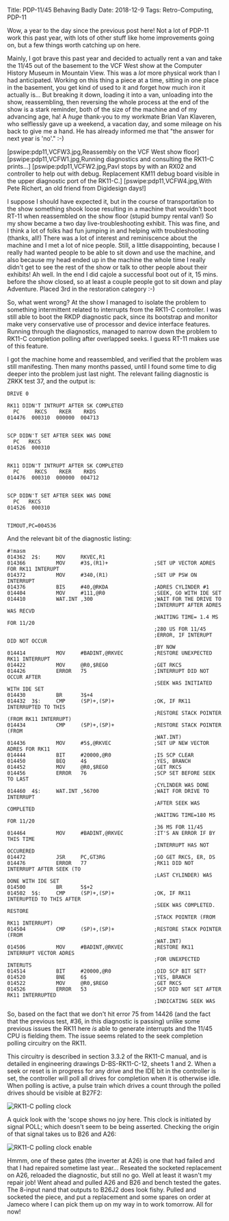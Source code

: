 Title: PDP-11/45 Behaving Badly
Date: 2018-12-9
Tags: Retro-Computing, PDP-11

Wow, a year to the day since the previous post here!  Not a lot of PDP-11 work this past year, with lots of
other stuff like home improvements going on, but a few things worth catching up on here.

Mainly, I got brave this past year and decided to actually rent a van and take the 11/45 out of the basement
to the VCF West show at the Computer History Museum in Mountain View.  This was a *lot* more physical work
than I had anticipated.  Working on this thing a piece at a time, sitting in one place in the basement, you
get kind of used to it and forget how much iron it actually is...  But breaking it down, loading it into a
van, unloading into the show, reassembling, then reversing the whole process at the end of the show is a stark
reminder, both of the size of the machine and of my advancing age, ha!  A _huge_ thank-you to my workmate
Brian Van Klaveren, who selflessly gave up a weekend, a vacation day, and some mileage on his back to give me
a hand.  He has already informed me that "the answer for next year is 'no'." :-)

[pswipe:pdp11,VCFW3.jpg,Reassembly on the VCF West show floor]
[pswipe:pdp11,VCFW1.jpg,Running diagnostics and consulting the RK11-C prints...]
[pswipe:pdp11,VCFW2.jpg,Pavl stops by with an RX02 and controller to help out with debug.  Replacement KM11 debug board visible in the upper diagnostic port of the RK11-C.]
[pswipe:pdp11,VCFW4.jpg,With Pete Richert, an old friend from Digidesign days!]

I suppose I should have expected it, but in the course of transportation to the show something shook loose resulting in a machine that wouldn't boot RT-11 when reassembled on the show floor (stupid bumpy rental
van!)  So my show became a two day live-troubleshooting exhibit.  This was fine, and I think a lot of
folks had fun jumping in and helping with troubleshooting (thanks, all!)  There was a lot of interest and
reminiscence about the machine and I met a lot of nice people.  Still, a little disappointing, because I
really had wanted people to be able to sit down and use the machine, and also because my head ended up in the
machine the whole time I really didn't get to see the rest of the show or talk to other people about their
exhibits!  Ah well.  In the end I did cajole a successful boot out of it, 15 mins. before the show closed, so
at least a couple people got to sit down and play Adventure.  Placed 3rd in the restoration category :-)

So, what went wrong?  At the show I managed to isolate the problem to something intermittent related to
interrupts from the RK11-C controller.  I was still able to boot the RKDP diagnostic pack, since its
bootstrap and monitor make very conservative use of processor and device interface features.  Running through
the diagnostics, managed to narrow down the problem to RK11-C completion polling after overlapped seeks.  I
guess RT-11 makes use of this feature.

I got the machine home and reassembled, and verified that the problem was still manifesting.  Then many months
passed, until I found some time to dig deeper into the problem just last night.  The relevant failing
diagnostic is ZRKK test 37, and the output is:

```
DRIVE 0

RK11 DIDN'T INTRUPT AFTER SK COMPLETED
  PC     RKCS    RKER    RKDS
014476  000310  000000  004713


SCP DIDN'T SET AFTER SEEK WAS DONE
  PC   RKCS
014526  000310


RK11 DIDN'T INTRUPT AFTER SK COMPLETED
  PC     RKCS    RKER    RKDS
014476  000310  000000  004712


SCP DIDN'T SET AFTER SEEK WAS DONE
  PC   RKCS
014526  000310


TIMOUT,PC=004536
```

And the relevant bit of the diagnostic listing:

    #!masm
    014362  2$:     MOV     RKVEC,R1
    014366          MOV     #3$,(R1)+               ;SET UP VECTOR ADRES FOR RK11 INTERUPT
    014372          MOV     #340,(R1)               ;SET UP PSW ON INTERRUPT
    014376          BIS     #40,@RKDA               ;ADRES CYLINDER #1
    014404          MOV     #111,@R0                ;SEEK, GO WITH IDE SET
    014410          WAT.INT ,300                    ;WAIT FOR THE DRIVE TO
                                                    ;INTERRUPT AFTER ADRES WAS RECVD
                                                    ;WAITING TIME= 1.4 MS FOR 11/20
                                                    ;280 US FOR 11/45
                                                    ;ERROR, IF INTERUPT DID NOT OCCUR
                                                    ;BY NOW
    014414          MOV     #BADINT,@RKVEC          ;RESTORE UNEXPECTED RK11 INTERRUPT
    014422          MOV     @R0,$REG0               ;GET RKCS
    014426          ERROR   75                      ;INTERRUPT DID NOT OCCUR AFTER
                                                    ;SEEK WAS INITIATED WITH IDE SET
    014430          BR      3$+4
    014432  3$:     CMP     (SP)+,(SP)+             ;OK, IF RK11 INTERRUPTED TO THIS
                                                    ;RESTORE STACK POINTER (FROM RK11 INTERRUPT)
    014434          CMP     (SP)+,(SP)+             ;RESTORE STACK POINTER (FROM
                                                    ;WAT.INT)
    014436          MOV     #5$,@RKVEC              ;SET UP NEW VECTOR ADRES FOR RK11
    014444          BIT     #20000,@R0              ;IS SCP CLEAR
    014450          BEQ     4$                      ;YES, BRANCH
    014452          MOV     @R0,$REG0               ;GET RKCS
    014456          ERROR   76                      ;SCP SET BEFORE SEEK TO LAST
                                                    ;CYLINDER WAS DONE
    014460  4$:     WAT.INT ,56700                  ;WAIT FOR DRIVE TO INTERRUPT
                                                    ;AFTER SEEK WAS COMPLETED
                                                    ;WAITING TIME=180 MS FOR 11/20
                                                    ;36 MS FOR 11/45
    014464          MOV     #BADINT,@RKVEC          :IT'S AN ERROR IF BY THIS TIME
                                                    ;INTERRUPT HAS NOT OCCURERED
    014472          JSR     PC,GT3RG                ;GO GET RKCS, ER, DS
    014476          ERROR   77                      ;RK11 DID NOT INTERRUPT AFTER SEEK (TO
                                                    ;LAST CYLINDER) WAS DONE WITH IDE SET
    014500          BR      5$+2
    014502  5$:     CMP     (SP)+,(SP)+             ;OK, IF RK11 INTERUPTED TO THIS AFTER
                                                    ;SEEK WAS COMPLETED. RESTORE
                                                    ;STACK POINTER (FROM RK11 INTERRUPT)
    014504          CMP     (SP)+,(SP)+             ;RESTORE STACK POINTER (FROM
                                                    ;WAT.INT)
    014506          MOV     #BADINT,@RKVEC          ;RESTORE RK11 INTERRUPT VECTOR ADRES
                                                    ;FOR UNEXPECTED INTERUTS
    014514          BIT     #20000,@R0              ;DID SCP BIT SET?
    014520          BNE     6$                      ;YES, BRANCH
    014522          MOV     @R0,$REG0               ;GET RKCS
    014526          ERROR   53                      ;SCP DID NOT SET AFTER RK11 INTERRUPTED
                                                    ;INDICATING SEEK WAS

So, based on the fact that we don't hit error 75 from 14426 (and the fact that the previous test, #36, in
this diagnostic is passing) unlike some previous issues the RK11 here *is* able to generate interrupts and the
11/45 CPU is fielding them.  The issue seems related to the seek completion polling circuitry on the RK11.

This circuitry is described in section 3.3.2 of the RK11-C manual, and is detailed in engineering drawings
D-BS-RK11-C-12, sheets 1 and 2.  When a seek or reset is in progress for any drive and the IDE bit in the
controller is set, the controller will poll all drives for completion when it is otherwise idle.  When
polling is active, a pulse train which drives a count through the polled drives should be visible at B27F2:

<img style="display:block; margin-left:auto; margin-right:auto" src="/images/pdp11/poll-counter.png" title="RK11-C polling clock"/>

A quick look with the 'scope shows no joy here.  This clock is initiated by signal POLL; which doesn't seem to
be being asserted.  Checking the origin of that signal takes us to B26 and A26:

<img style="display:block; margin-left:auto; margin-right:auto" src="/images/pdp11/poll-enable.png" title="RK11-C polling clock enable"/>

Hmmm, one of these gates (the inverter at A26) is one that had failed and that I had repaired sometime last
year...  Reseated the socketed replacement on A26, reloaded the diagnostic, but still no go.  Well at least
it wasn't my repair job!  Went ahead and pulled A26 and B26 and bench tested the gates.  The 8-input nand
that outputs to B26J2 does look fishy.  Pulled and socketed the piece, and put a replacement and some spares
on order at Jameco where I can pick them up on my way in to work tomorrow.  All for now!
